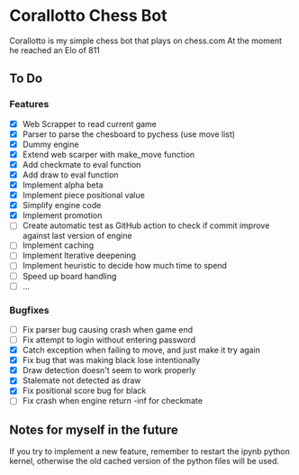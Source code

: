 # Corallotto Chess Bot

Corallotto is my simple chess bot that plays on chess.com
At the moment he reached an Elo of 811

## To Do

### Features

- [x] Web Scrapper to read current game
- [x] Parser to parse the chesboard to pychess (use move list)
- [x] Dummy engine
- [x] Extend web scarper with make_move function
- [x] Add checkmate to eval function
- [X] Add draw to eval function
- [x] Implement alpha beta
- [x] Implement piece positional value
- [x] Simplify engine code
- [x] Implement promotion
- [ ] Create automatic test as GitHub action to check if commit improve against last version of engine
- [ ] Implement caching
- [ ] Implement Iterative deepening
- [ ] Implement heuristic to decide how much time to spend
- [ ] Speed up board handling
- [ ] ...

### Bugfixes

- [ ] Fix parser bug causing crash when game end
- [ ] Fix attempt to login without entering password
- [x] Catch exception when failing to move, and just make it try again
- [x] Fix bug that was making black lose intentionally
- [x] Draw detection doesn't seem to work properly
- [x] Stalemate not detected as draw
- [x] Fix positional score bug for black
- [ ] Fix crash when engine return -inf for checkmate

## Notes for myself in the future

If you try to implement a new feature, remember to restart the ipynb python kernel, otherwise the old cached version of the python files will be used.